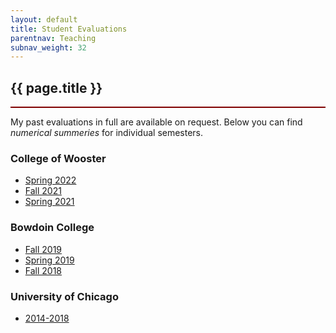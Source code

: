 ```yaml
---
layout: default
title: Student Evaluations
parentnav: Teaching
subnav_weight: 32
---
```


<div style="border-bottom: 2px  solid #800000;">

## {{ page.title }}

</div>


My past evaluations in full are available on request. Below you can find _numerical summeries_ for individual semesters.

### College of Wooster

- [Spring 2022](Wooster_Spring2022.pdf)
- [Fall 2021](Wooster_Fall2021.pdf)
- [Spring 2021](Wooster_Spring2021.pdf) 

### Bowdoin College

- [Fall 2019](BCQ_Fall2019.pdf)
- [Spring 2019](BCQ_Spring2019.pdf) 
- [Fall 2018](BCQ_Fall2018.pdf)

### University of Chicago

- [2014-2018](UChicago_2014-2018.pdf)
